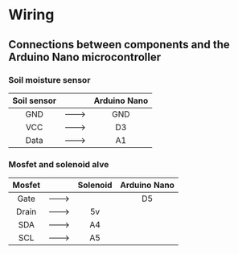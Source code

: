 # Wiring  
## Connections between components and the Arduino Nano microcontroller

### Soil moisture sensor
| Soil sensor    |      |  Arduino Nano   |
| :---:          |:---: |  :---:          |
| GND            | ---> |  GND            |
| VCC            | ---> |  D3             |
| Data           | ---> |  A1             |

### Mosfet and solenoid alve
| Mosfet   |      |Solenoid    |  Arduino Nano   |
| :---:           | :---:  |  :---:       |       :---:         
| Gate     | ---> |        |      D5      |
| Drain    | ---> |  5v    |              |
| SDA      | ---> |  A4    |              | 
| SCL      | ---> |  A5    |              |  
